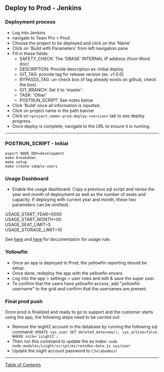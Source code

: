 ## Deploy to Prod - Jenkins

### Deployment process
- Log into Jenkins
- navigate to Team Pro > Prod
- Choose the project to be deployed and click on the 'Name'
- Click on 'Build with Parameters' from left navigation pane
- Fill in these fields:
  - SAFETY_CHECK: The 'DBASE' INTERNAL IP address (from Word doc)
  - DESCRIPTION: Provide description ex: initial deploy
  - GIT_TAG: provide tag for release version (ex. v1.0.0)
  - BYPASSS_TAG: un-check box  (if tag already exists on github, check the box).
  - GIT_BRANCH: Set it to 'master'.
  - TASK: 'Other'
  - POSTRUN_SCRIPT: See notes below
- Click 'Build' once all information is inputted.
- Click on project name in the path banner
- Click on `<project_name>-prod-deploy-<version>` tab to see deploy progress.
- Once deploy is complete, navigate to the URL to ensure it is running.
***

### POSTRUN_SCRIPT - Initial
```
export NODE_ENV=development
make breakdown
make setup
make create-sample-users
```

### Usage Dashboard
- Enable the usage dashboard. Copy a previous sql script and revise the year and month of deployment as well as the number of seats and capacity. If deploying with current year and month, these two parameters can be omitted).

USAGE_START_YEAR=0000 \
USAGE_START_MONTH=00 \
USAGE_SEAT_LIMIT=5 \
USAGE_STORAGE_LIMIT=10

See [here](https://github.com/i-Sight/config_pro_base_v5/blob/4766c852c012c6dc7b4331dff0ed84de35bb646a/script/generate/usage-rule.js) and [here](https://github.com/i-Sight/config_pro_base_v5/wiki/Populate-Usage-Rule) for documentation for usage rule.

### Yellowfin
- Once an app is deployed to Prod, the yellowfin reporting should be setup.
- Once done, redeploy the app with the yellowfin envars.
- Log into the app > settings > user roles and edit & save the super user.
- To confirm that the users have yellowfin access, add "yellowfin username" to the grid and confirm that the usernames are present.


### Final prod push
Once prod is finalized and ready to go to support and the customer starts using the app, the following steps need to be carried out:
- Remove the isight2 account in the database by running the following sql command: `UPDATE sys_user SET deleted_date=now(), sys_active=false WHERE nick='isight2';`
- Then run this command to update the es index: `node node_modules/isight/script/es/reindex-data.js sys/user`
- Update the isight account password to `C3xlabadmin!`


***
[Table of Contents](../README.md)